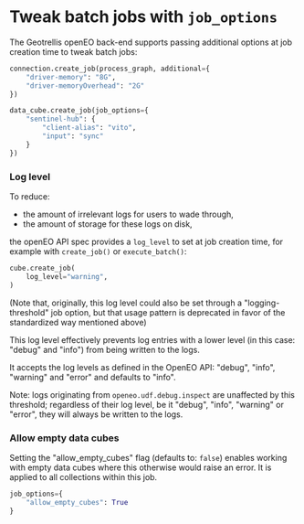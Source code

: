 # Tweak batch jobs with `job_options`

The Geotrellis openEO back-end supports passing additional options at job creation time to tweak batch jobs:

```python
connection.create_job(process_graph, additional={
    "driver-memory": "8G",
    "driver-memoryOverhead": "2G"
})
```

```python
data_cube.create_job(job_options={
    "sentinel-hub": {
        "client-alias": "vito",
        "input": "sync"
    }
})
```

### Log level

To reduce:
* the amount of irrelevant logs for users to wade through,
* the amount of storage for these logs on disk,

the openEO API spec provides a `log_level` to set at job creation time,
for example with `create_job()` or `execute_batch()`:

```python
cube.create_job(
    log_level="warning",
)
```

(Note that, originally, this log level could also be set through a "logging-threshold" job option,
but that usage pattern is deprecated in favor of the standardized way mentioned above)

This log level effectively prevents log entries with a lower level (in this case: "debug" and "info") from being written to the logs.

It accepts the log levels as defined in the OpenEO API: "debug", "info", "warning" and "error" and defaults to "info".

Note: logs originating from ```openeo.udf.debug.inspect``` are unaffected by this threshold; regardless of their log
level, be it "debug", "info", "warning" or "error", they will always be written to the logs.

### Allow empty data cubes

Setting the "allow_empty_cubes" flag (defaults to: `false`) enables working with empty data cubes
where this otherwise would raise an error. It is applied to all collections within this job.

```python
job_options={
    "allow_empty_cubes": True
}
```
